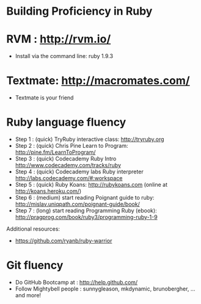 
# Building Proficiency in Ruby

# RVM : http://rvm.io/
* Install via the command line: ruby 1.9.3

# Textmate: http://macromates.com/

* Textmate is your friend

# Ruby language fluency

* Step 1 : (quick) TryRuby interactive class: http://tryruby.org
* Step 2 : (quick) Chris Pine Learn to Program: http://pine.fm/LearnToProgram/
* Step 3 : (quick) Codecademy Ruby Intro http://www.codecademy.com/tracks/ruby
* Step 4 : (quick) Codecademy labs Ruby interpreter http://labs.codecademy.com/#:workspace
* Step 5 : (quick) Ruby Koans: http://rubykoans.com (online at http://koans.heroku.com/)
* Step 6 : (medium) start reading Poignant guide to ruby: http://mislav.uniqpath.com/poignant-guide/book/
* Step 7 : (long) start reading Programming Ruby (ebook): http://pragprog.com/book/ruby3/programming-ruby-1-9

Additional resources:

* https://github.com/ryanb/ruby-warrior

# Git fluency

* Do GitHub Bootcamp at : http://help.github.com/
* Follow Mightybell people : sunnygleason, mkdynamic, brunobergher, ... and more!
